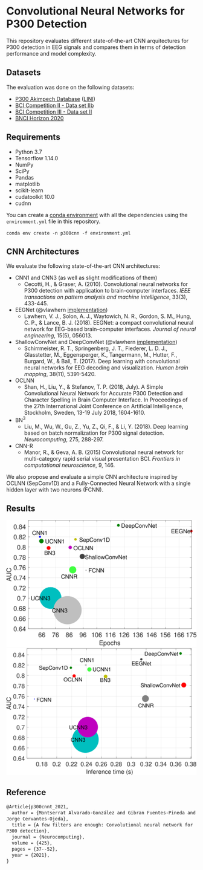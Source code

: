 # Convolutional Neural Networks for P300 Detection
This repository evaluates different state-of-the-art CNN arquitectures for P300 detection in EEG signals and compares them in terms of detection performance and model complexity. 

## Datasets
The evaluation was done on the following datasets:

* [P300 Akimpech Database](https://akimpech.izt.uam.mx/p300db/p300db.html) ([LINI](https://akimpech.izt.uam.mx/))
* [BCI Competition II - Data set IIb](http://www.bbci.de/competition/ii/)
* [BCI Competition III - Data set II](http://www.bbci.de/competition/iii/)
* [BNCI Horizon 2020](http://bnci-horizon-2020.eu/database/data-sets)

## Requirements
* Python 3.7
* Tensorflow 1.14.0
* NumPy
* SciPy
* Pandas
* matplotlib
* scikit-learn
* cudatoolkit 10.0
* cudnn

You can create a [conda environment](https://www.anaconda.com/distribution/) with all the dependencies using the `environment.yml` file in this repository.

```
conda env create -n p300cnn -f environment.yml
```

## CNN Architectures
We evaluate the following state-of-the-art CNN architectures:

* CNN1 and CNN3 (as well as slight modifications of them)
  + Cecotti, H., & Graser, A. (2010). Convolutional neural networks for P300 detection with application to brain-computer interfaces. _IEEE transactions on pattern analysis and machine intelligence_, 33(3), 433-445.
* EEGNet (@vlawhern [implementation](https://github.com/vlawhern/arl-eegmodels))
  + Lawhern, V. J., Solon, A. J., Waytowich, N. R., Gordon, S. M., Hung, C. P., & Lance, B. J. (2018). EEGNet: a compact convolutional neural network for EEG-based brain–computer interfaces. _Journal of neural engineering_, 15(5), 056013.
* ShallowConvNet and DeepConvNet (@vlawhern [implementation](https://github.com/vlawhern/arl-eegmodels))
  + Schirrmeister, R. T., Springenberg, J. T., Fiederer, L. D. J., Glasstetter, M., Eggensperger, K., Tangermann, M., Hutter, F., Burgard, W., & Ball, T. (2017). Deep learning with convolutional neural networks for EEG decoding and visualization. _Human brain mapping_, 38(11), 5391-5420.
* OCLNN
  + Shan, H., Liu, Y., & Stefanov, T. P. (2018, July). A Simple Convolutional Neural Network for Accurate P300 Detection and Character Spelling in Brain Computer Interface. In Proceedings of the 27th International Joint Conference on Artificial Intelligence, Stockholm, Sweden, 13-19 July 2018, 1604-1610.
* BN$^3$
  + Liu, M., Wu, W., Gu, Z., Yu, Z., Qi, F., & Li, Y. (2018). Deep learning based on batch normalization for P300 signal detection. _Neurocomputing_, 275, 288-297.
* CNN-R
  + Manor, R., & Geva, A. B. (2015) Convolutional neural network for multi-category rapid serial visual presentation BCI. _Frontiers in computational neuroscience_, 9, 146.

We also propose and evaluate a simple CNN architecture inspired by OCLNN (SepConv1D) and a Fully-Connected Neural Network with a single hidden layer with two neurons (FCNN).

## Results 
![alt text](figs/epochs_auc.svg "Epochs vs AUC")
![alt text](figs/inference_time_auc.svg "Inference time vs AUC")

## Reference
```
@Article{p300cnnt_2021,
  author = {Montserrat Alvarado-González and Gibran Fuentes-Pineda and Jorge Cervantes-Ojeda},
  title = {A few filters are enough: Convolutional neural network for P300 detection},
  journal = {Neurocomputing},
  volume = {425},
  pages = {37--52},
  year = {2021},
}
```
